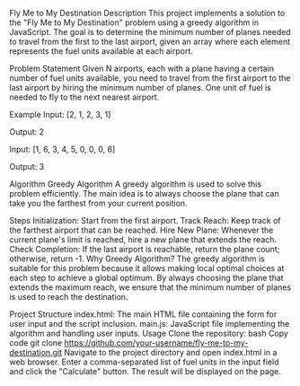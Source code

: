 Fly Me to My Destination
Description
This project implements a solution to the "Fly Me to My Destination" problem using a greedy algorithm in JavaScript. The goal is to determine the minimum number of planes needed to travel from the first to the last airport, given an array where each element represents the fuel units available at each airport.

Problem Statement
Given N airports, each with a plane having a certain number of fuel units available, you need to travel from the first airport to the last airport by hiring the minimum number of planes. One unit of fuel is needed to fly to the next nearest airport.

Example
Input: [2, 1, 2, 3, 1]

Output: 2

Input: [1, 6, 3, 4, 5, 0, 0, 0, 6]

Output: 3

Algorithm
Greedy Algorithm
A greedy algorithm is used to solve this problem efficiently. The main idea is to always choose the plane that can take you the farthest from your current position.

Steps
Initialization: Start from the first airport.
Track Reach: Keep track of the farthest airport that can be reached.
Hire New Plane: Whenever the current plane's limit is reached, hire a new plane that extends the reach.
Check Completion: If the last airport is reachable, return the plane count; otherwise, return -1.
Why Greedy Algorithm?
The greedy algorithm is suitable for this problem because it allows making local optimal choices at each step to achieve a global optimum. By always choosing the plane that extends the maximum reach, we ensure that the minimum number of planes is used to reach the destination.

Project Structure
index.html: The main HTML file containing the form for user input and the script inclusion.
main.js: JavaScript file implementing the algorithm and handling user inputs.
Usage
Clone the repository:
bash
Copy code
git clone https://github.com/your-username/fly-me-to-my-destination.git
Navigate to the project directory and open index.html in a web browser.
Enter a comma-separated list of fuel units in the input field and click the "Calculate" button.
The result will be displayed on the page.